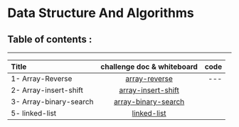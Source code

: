 
# Data Structure And Algorithms

## Table of contents  :
---

| Title         | challenge doc & whiteboard    | code
| :------------------| :-------------------------:|------------:
| 1- Array-Reverse          |                               [array-reverse](https://balqeesalfasatlah.github.io/data-structures-and-algorithm/challenge-1/array-reverse)   |---                                           
| 2- Array-insert-shift| [array-insert-shift](https://balqeesalfasatlah.github.io/data-structures-and-algorithm/challenge-2/Array-insert-shift)     |             
| 3- Array-binary-search|[array-binary-search](https://balqeesalfasatlah.github.io/data-structures-and-algorithm/challenge-3/array-binary-search) |
| 5- linked-list|[linked-list](https://balqeesalfasatlah.github.io/data-structures-and-algorithm/challenge-5/linked-list)










